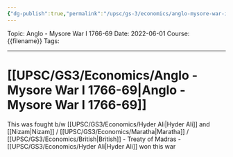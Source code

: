 ```yaml
---
{"dg-publish":true,"permalink":"/upsc/gs-3/economics/anglo-mysore-war-i-1766-69/","dgHomeLink":true,"dgPassFrontmatter":false}
---
```


Topic: Anglo - Mysore War I 1766-69
Date: 2022-06-01
Course: {{filename}}
Tags: 

---



# [[UPSC/GS3/Economics/Anglo - Mysore War I 1766-69|Anglo - Mysore War I 1766-69]] 

This was fought b/w [[UPSC/GS3/Economics/Hyder Ali|Hyder Ali]] and [[Nizam|Nizam]] / [[UPSC/GS3/Economics/Maratha|Maratha]] / [[UPSC/GS3/Economics/British|British]]
	- Treaty of Madras 
	- [[UPSC/GS3/Economics/Hyder Ali|Hyder Ali]] won this war